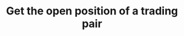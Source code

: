 ---
title: Get the open position of a trading pair
position_number: 20
type: get
description: /future/market/v1/public/contract/open-interest
parameters:
    -
        name: symbol
        type: string
        mandatory: true
        default: N/A
        description: Trading pair
        ranges:
content_markdown: Note：This method does not require a signature.
left_code_blocks:
    -
        code_block: "public void getKLine() {\r\n\tString text = HttpUtil.get(URL + \"/data/api/future/market/v1/getKLine?market=btc_usdt&type=1min&since=0\");\r\n\tSystem.out.println(text);\r\n}"
        title: Java
        language: java
right_code_blocks:
    - code_block: |-
        {
          "error": {
            "code": "",
            "msg": ""
          },
          "msgInfo": "",
          "result": {
            "symbol": "", //Trading pair
            "openInterest": "", //open position
            "openInterestUsd": 0, //open value
            "time": "", //time
          },
          "returnCode": 0
        }
      title: Response
      language: json
---